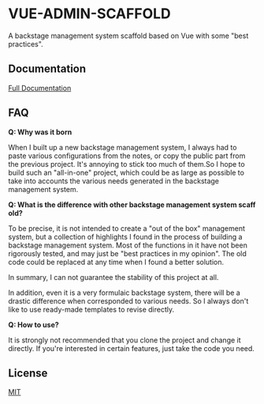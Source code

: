 # VUE-ADMIN-SCAFFOLD

A backstage management system scaffold based on Vue with some "best practices".

## Documentation

[Full Documentation](https://varzy.me/vue-admin-scaffold-book/)

## FAQ

**Q: Why was it born**

When I built up a new backstage management system, I always had to paste various configurations from the notes, or copy the public part from the previous project. It's annoying to stick too much of them.So I hope to build such an "all-in-one" project, which could be as large as possible to take into accounts the various needs generated in the backstage management system.

**Q: What is the difference with other backstage management system scaffold?**

To be precise, it is not intended to create a "out of the box" management system, but a collection of highlights I found in the process of building a backstage management system. Most of the functions in it have not been rigorously tested, and may just be "best practices in my opinion". The old code could be replaced at any time when I found a better solution.

In summary, I can not guarantee the stability of this project at all.

In addition, even it is a very formulaic backstage system, there will be a drastic difference when corresponded to various needs. So I always don't like to use ready-made templates to revise directly.

**Q: How to use?**

It is strongly not recommended that you clone the project and change it directly. If you're interested in certain features, just take the code you need.

## License

[MIT](https://opensource.org/licenses/MIT)
